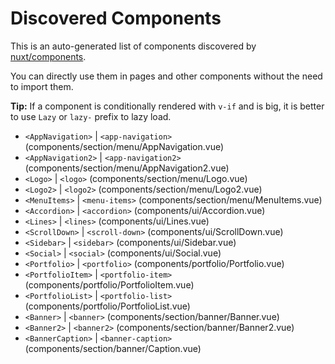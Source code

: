 # Discovered Components

This is an auto-generated list of components discovered by [nuxt/components](https://github.com/nuxt/components).

You can directly use them in pages and other components without the need to import them.

**Tip:** If a component is conditionally rendered with `v-if` and is big, it is better to use `Lazy` or `lazy-` prefix to lazy load.

- `<AppNavigation>` | `<app-navigation>` (components/section/menu/AppNavigation.vue)
- `<AppNavigation2>` | `<app-navigation2>` (components/section/menu/AppNavigation2.vue)
- `<Logo>` | `<logo>` (components/section/menu/Logo.vue)
- `<Logo2>` | `<logo2>` (components/section/menu/Logo2.vue)
- `<MenuItems>` | `<menu-items>` (components/section/menu/MenuItems.vue)
- `<Accordion>` | `<accordion>` (components/ui/Accordion.vue)
- `<Lines>` | `<lines>` (components/ui/Lines.vue)
- `<ScrollDown>` | `<scroll-down>` (components/ui/ScrollDown.vue)
- `<Sidebar>` | `<sidebar>` (components/ui/Sidebar.vue)
- `<Social>` | `<social>` (components/ui/Social.vue)
- `<Portfolio>` | `<portfolio>` (components/portfolio/Portfolio.vue)
- `<PortfolioItem>` | `<portfolio-item>` (components/portfolio/PortfolioItem.vue)
- `<PortfolioList>` | `<portfolio-list>` (components/portfolio/PortfolioList.vue)
- `<Banner>` | `<banner>` (components/section/banner/Banner.vue)
- `<Banner2>` | `<banner2>` (components/section/banner/Banner2.vue)
- `<BannerCaption>` | `<banner-caption>` (components/section/banner/Caption.vue)
